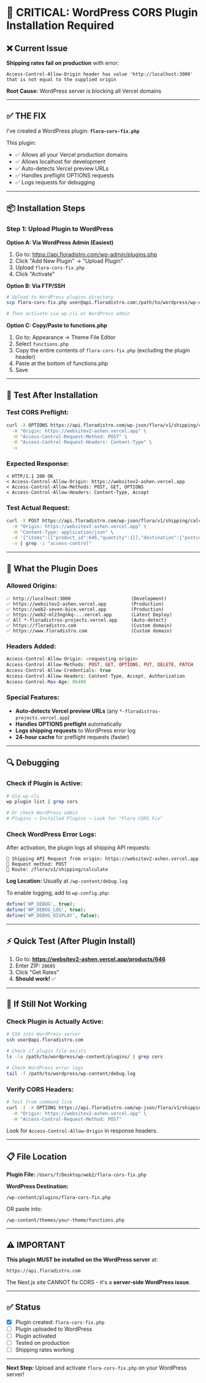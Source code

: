 # 🚨 CRITICAL: WordPress CORS Plugin Installation Required

## ❌ Current Issue

**Shipping rates fail on production** with error:
```
Access-Control-Allow-Origin header has value 'http://localhost:3000' 
that is not equal to the supplied origin
```

**Root Cause:** WordPress server is blocking all Vercel domains

---

## ✅ THE FIX

I've created a WordPress plugin: **`flora-cors-fix.php`**

This plugin:
- ✅ Allows all your Vercel production domains
- ✅ Allows localhost for development
- ✅ Auto-detects Vercel preview URLs
- ✅ Handles preflight OPTIONS requests
- ✅ Logs requests for debugging

---

## 📦 Installation Steps

### Step 1: Upload Plugin to WordPress

**Option A: Via WordPress Admin (Easiest)**
1. Go to: https://api.floradistro.com/wp-admin/plugins.php
2. Click "Add New Plugin" → "Upload Plugin"
3. Upload `flora-cors-fix.php`
4. Click "Activate"

**Option B: Via FTP/SSH**
```bash
# Upload to WordPress plugins directory
scp flora-cors-fix.php user@api.floradistro.com:/path/to/wordpress/wp-content/plugins/

# Then activate via wp-cli or WordPress admin
```

**Option C: Copy/Paste to functions.php**
1. Go to: Appearance → Theme File Editor
2. Select `functions.php`
3. Copy the entire contents of `flora-cors-fix.php` (excluding the plugin header)
4. Paste at the bottom of functions.php
5. Save

---

## 🧪 Test After Installation

### Test CORS Preflight:
```bash
curl -X OPTIONS https://api.floradistro.com/wp-json/flora/v1/shipping/calculate \
  -H "Origin: https://websitev2-ashen.vercel.app" \
  -H "Access-Control-Request-Method: POST" \
  -H "Access-Control-Request-Headers: Content-Type" \
  -v
```

### Expected Response:
```
< HTTP/1.1 200 OK
< Access-Control-Allow-Origin: https://websitev2-ashen.vercel.app
< Access-Control-Allow-Methods: POST, GET, OPTIONS
< Access-Control-Allow-Headers: Content-Type, Accept
```

### Test Actual Request:
```bash
curl -X POST https://api.floradistro.com/wp-json/flora/v1/shipping/calculate \
  -H "Origin: https://websitev2-ashen.vercel.app" \
  -H "Content-Type: application/json" \
  -d '{"items":[{"product_id":646,"quantity":1}],"destination":{"postcode":"28605","country":"US"}}' \
  -v | grep -i "access-control"
```

---

## 🎯 What the Plugin Does

### Allowed Origins:
```
✅ http://localhost:3000                      (Development)
✅ https://websitev2-ashen.vercel.app         (Production)
✅ https://web2-seven-bice.vercel.app         (Production)
✅ https://web2-ml23ngnkq-...vercel.app       (Latest Deploy)
✅ All *-floradistros-projects.vercel.app     (Auto-detect)
✅ https://floradistro.com                    (Custom domain)
✅ https://www.floradistro.com                (Custom domain)
```

### Headers Added:
```php
Access-Control-Allow-Origin: <requesting-origin>
Access-Control-Allow-Methods: POST, GET, OPTIONS, PUT, DELETE, PATCH
Access-Control-Allow-Credentials: true
Access-Control-Allow-Headers: Content-Type, Accept, Authorization
Access-Control-Max-Age: 86400
```

### Special Features:
- **Auto-detects Vercel preview URLs** (any `*-floradistros-projects.vercel.app`)
- **Handles OPTIONS preflight** automatically
- **Logs shipping requests** to WordPress error log
- **24-hour cache** for preflight requests (faster)

---

## 🔍 Debugging

### Check if Plugin is Active:
```bash
# Via wp-cli
wp plugin list | grep cors

# Or check WordPress admin
# Plugins → Installed Plugins → Look for "Flora CORS Fix"
```

### Check WordPress Error Logs:
After activation, the plugin logs all shipping API requests:
```
🚚 Shipping API Request from origin: https://websitev2-ashen.vercel.app
🚚 Request method: POST
🚚 Route: /flora/v1/shipping/calculate
```

**Log Location:** Usually at `/wp-content/debug.log`

To enable logging, add to `wp-config.php`:
```php
define('WP_DEBUG', true);
define('WP_DEBUG_LOG', true);
define('WP_DEBUG_DISPLAY', false);
```

---

## ⚡ Quick Test (After Plugin Install)

1. Go to: **https://websitev2-ashen.vercel.app/products/646**
2. Enter ZIP: `28605`
3. Click "Get Rates"
4. **Should work!** ✅

---

## 🚨 If Still Not Working

### Check Plugin is Actually Active:
```bash
# SSH into WordPress server
ssh user@api.floradistro.com

# Check if plugin file exists
ls -la /path/to/wordpress/wp-content/plugins/ | grep cors

# Check WordPress error logs
tail -f /path/to/wordpress/wp-content/debug.log
```

### Verify CORS Headers:
```bash
# Test from command line
curl -I -X OPTIONS https://api.floradistro.com/wp-json/flora/v1/shipping/calculate \
  -H "Origin: https://websitev2-ashen.vercel.app" \
  -H "Access-Control-Request-Method: POST"
```

Look for `Access-Control-Allow-Origin` in response headers.

---

## 📋 File Location

**Plugin File:** `/Users/f/Desktop/web2/flora-cors-fix.php`

**WordPress Destination:** 
```
/wp-content/plugins/flora-cors-fix.php
```

OR paste into:
```
/wp-content/themes/your-theme/functions.php
```

---

## ⚠️ IMPORTANT

**This plugin MUST be installed on the WordPress server** at:
```
https://api.floradistro.com
```

The Next.js site CANNOT fix CORS - it's a **server-side WordPress issue**.

---

## ✅ Status

- [x] Plugin created: `flora-cors-fix.php`
- [ ] Plugin uploaded to WordPress
- [ ] Plugin activated
- [ ] Tested on production
- [ ] Shipping rates working

---

**Next Step:** Upload and activate `flora-cors-fix.php` on your WordPress server!

